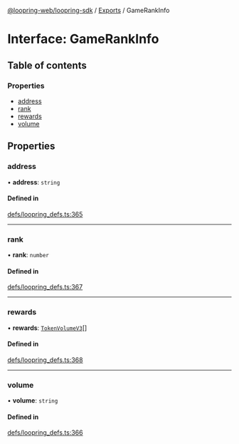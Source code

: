 [@loopring-web/loopring-sdk](../README.md) / [Exports](../modules.md) / GameRankInfo

# Interface: GameRankInfo

## Table of contents

### Properties

- [address](GameRankInfo.md#address)
- [rank](GameRankInfo.md#rank)
- [rewards](GameRankInfo.md#rewards)
- [volume](GameRankInfo.md#volume)

## Properties

### address

• **address**: `string`

#### Defined in

[defs/loopring_defs.ts:365](https://github.com/Loopring/loopring_sdk/blob/ea87b1c/src/defs/loopring_defs.ts#L365)

___

### rank

• **rank**: `number`

#### Defined in

[defs/loopring_defs.ts:367](https://github.com/Loopring/loopring_sdk/blob/ea87b1c/src/defs/loopring_defs.ts#L367)

___

### rewards

• **rewards**: [`TokenVolumeV3`](TokenVolumeV3.md)[]

#### Defined in

[defs/loopring_defs.ts:368](https://github.com/Loopring/loopring_sdk/blob/ea87b1c/src/defs/loopring_defs.ts#L368)

___

### volume

• **volume**: `string`

#### Defined in

[defs/loopring_defs.ts:366](https://github.com/Loopring/loopring_sdk/blob/ea87b1c/src/defs/loopring_defs.ts#L366)

